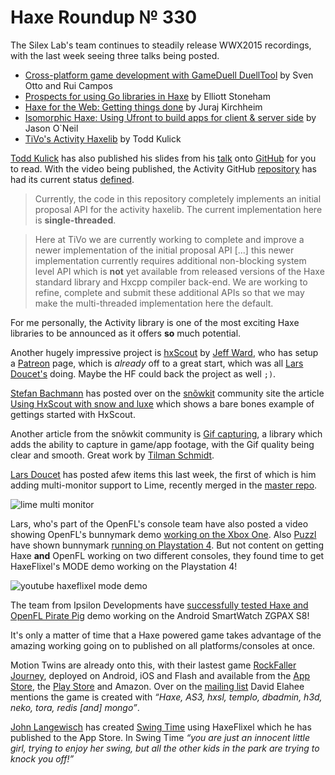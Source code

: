 [_template]: ../templates/roundup.html
[date]: / "2015-07-24 09:04:00"
[modified]: / "2015-07-24 09:04:00"
[published]: / "2015-07-24 09:04:00"
[“”]: a ""
# Haxe Roundup № 330

The Silex Lab's team continues to steadily release WWX2015 recordings, with the
last week seeing three talks being posted.

- [Cross-platform game development with GameDuell DuellTool][l1] by Sven Otto and Rui Campos
- [Prospects for using Go libraries in Haxe][l2] by Elliott Stoneham
- [Haxe for the Web: Getting things done][l3] by Juraj Kirchheim
- [Isomorphic Haxe: Using Ufront to build apps for client & server side][l4] by Jason O`Neil
- [TiVo's Activity Haxelib][l5] by Todd Kulick

[Todd Kulick][tw1] has also published his slides from his [talk][l5] onto [GitHub][l6]
for you to read. With the video being published, the Activity GitHub [repository][l7]
has had its current status [defined][l8].

> Currently, the code in this repository completely implements an initial 
proposal API for the activity haxelib. The current implementation here is 
**single-threaded**.

> Here at TiVo we are currently working to complete and improve a newer 
implementation of the initial proposal API [...] this 
newer implementation currently requires additional non-blocking system level 
API which is **not** yet available from released versions 
of the Haxe standard library and Hxcpp compiler back-end. We are working to 
refine, complete and submit these additional APIs so that we may make the 
multi-threaded implementation here the default.

For me personally, the Activity library is one of the most exciting Haxe libraries
to be announced as it offers **so** much potential.

Another hugely impressive project is [hxScout][l9] by [Jeff Ward][tw2], who has setup
a [Patreon][l10] page, which is _already_ off to a great start, which was all
[Lars Doucet's][tw3] doing. Maybe the HF could back the project as well `;)`.

[Stefan Bachmann][tw4] has posted over on the [snõwkit][l11] community site the
article [Using HxScout with snow and luxe][l12] which shows a bare bones example of
gettings started with HxScout.

Another article from the snõwkit community is [Gif capturing][l13], a library which
adds the ability to capture in game/app footage, with the Gif quality being clear
and smooth. Great work by [Tilman Schmidt][tw5].

[Lars Doucet][tw3] has posted afew items this last week, the first of which is
him adding multi-monitor support to Lime, recently merged in the [master repo][l14].

![lime multi monitor](/img/330/multi-monitor.png "Lars Doucet's (@larsiusprime) multi-monitor Lime API")

Lars, who's part of the OpenFL's console team have also posted a video
showing OpenFL's bunnymark demo [working on the Xbox One][l15]. Also [Puzzl][tw6] 
have shown bunnymark [running on Playstation 4][l15]. But not content on getting 
Haxe **and** OpenFL working on two different consoles, they found time to get
HaxeFlixel's MODE demo working on the Playstation 4!

![youtube haxeflixel mode demo](rnJ3qkwzcqw)

The team from Ipsilon Developments have [successfully tested Haxe and OpenFL
Pirate Pig][l16] demo working on the Android SmartWatch ZGPAX S8!

It's only a matter of time that a Haxe powered game takes advantage of the amazing
working going on to published on all platforms/consoles at once. 

Motion Twins are already onto this, with their lastest game 
[RockFaller Journey][l17], deployed on Android, iOS and Flash and available from 
the [App Store][l18], the [Play Store][l19] and Amazon. Over on the [mailing list][l20]
David Elahee mentions the game is created with _“Haxe, AS3, hxsl, templo, 
dbadmin, h3d, neko, tora, redis [and] mongo”_.

[John Langewisch][tw8] has created [Swing Time][l21] using HaxeFlixel which he has
published to the App Store. In Swing Time _“you are just an innocent little girl, 
trying to enjoy her swing, but all the other kids in the park are trying to knock
you off!”_

[tw8]: https://twitter.com/jahndis "@jahndis"
[tw7]: https://twitter.com/ipsilondev "@ipsilondev"
[tw6]: https://twitter.com/PuzzlTweet "@PuzzlTweet"
[tw5]: https://twitter.com/KeyMaster_ "@KeyMaster_"
[tw4]: https://twitter.com/stbachmann "@stbachmann"
[tw3]: https://twitter.com/larsiusprime "@larsiusprime"
[tw2]: https://twitter.com/Jeff__Ward "@Jeff__Ward"
[tw1]: https://twitter.com/kulick "@kulick"

[l21]: https://itunes.apple.com/us/app/swing-time/id1015148201 "Swing Time on the App Store"
[l20]: https://groups.google.com/d/msg/haxelang/OmS3vvlLJ8c/vrMLX4he8OMJ "RockFaller Journey Annoucement | Haxe mailing list"
[l19]: https://play.google.com/store/apps/details?id=com.motiontwin.rockfaller&referrer=utm_source%3Dtwinoid%26utm_campaign%3Dpassive%26utm_medium%3DgameShortcuts%26utm_content%3Dfooter%2520google%2520play%2520button "RockFaller Journey on the Play Store"
[l18]: https://itunes.apple.com/en/app/id1004340128?mt=8 "RockFaller Journey on the App Store"
[l17]: http://rockfaller.com/en/home "RockFaller Journey"
[l16]: https://twitter.com/ipsilondev/status/626786204092993537 "Haxe and OpenFL on Android SmartWatch ZGPAX S8"
[l15]: https://www.youtube.com/watch?v=frFLEluqhA0 "Haxe and OpenFL Bunnymark on Playstation 4"
[l14]: https://www.youtube.com/watch?v=IPE7c3j7kTw "Haxe and OpenFL Bunnymark on XBox One"
[l14]: https://github.com/openfl/lime/pull/528 "Multi-monitor support in Lime"
[l13]: http://snowkit.org/2015/07/22/teaser-snow-luxe-gif-capture/ "Gif Capturing in Snow and Luxe"
[l12]: http://snowkit.org/2015/07/31/using-hxscout-with-snowluxe/ "Using HxScout with Snow and Luxe"
[l11]: http://snowkit.org/ "The Snõwkit Collective"
[l10]: https://www.patreon.com/hxscout?ty=h "HxScout on Patreon"
[l9]: http://hxscout.com/haxe.html "HxScout - Native profiling"
[l8]: https://github.com/TiVo/activity/blob/master/STATUS.md "Activity's current status"
[l7]: https://github.com/TiVo/activity "Activity on GitHub"
[l6]: https://github.com/TiVo/wwx2015 "Todd Kulick's WWX2015 Slides on Activity"
[l5]: http://www.silexlabs.org/tivo-activity-haxelib/ "TiVo Activity Haxelib"
[l4]: http://www.silexlabs.org/isomorphic-haxe-using-ufront-to-build-apps-that-work-client-side-or-server-side/ "Isomorphic Haxe: Using Ufront to build apps that work client side or server side"
[l3]: http://www.silexlabs.org/haxe-for-the-web-getting-things-done/ "Haxe for the Web: Getting things done"
[l2]: http://www.silexlabs.org/prospects-for-using-go-libraries-in-haxe/ "Prospects for using Go libraries in Haxe"
[l1]: http://www.silexlabs.org/cross-platform-game-development-with-the-gameduell-duelltool/ "Cross-platform game development with GameDuell DuellTool"